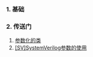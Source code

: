 ### 1. 基础
### 2. 传送门
1. [参数化的类]([参数化的类](https://blog.csdn.net/weixin_40634003/article/details/121842749?spm=1001.2101.3001.6650.1&utm_medium=distribute.pc_relevant.none-task-blog-2%7Edefault%7ECTRLIST%7ERate-1-121842749-blog-121783996.235%5Ev38%5Epc_relevant_yljh&depth_1-utm_source=distribute.pc_relevant.none-task-blog-2%7Edefault%7ECTRLIST%7ERate-1-121842749-blog-121783996.235%5Ev38%5Epc_relevant_yljh&utm_relevant_index=2)https://blog.csdn.net/weixin_40634003/article/details/121842749?spm=1001.2101.3001.6650.1&utm_medium=distribute.pc_relevant.none-task-blog-2%7Edefault%7ECTRLIST%7ERate-1-121842749-blog-121783996.235%5Ev38%5Epc_relevant_yljh&depth_1-utm_source=distribute.pc_relevant.none-task-blog-2%7Edefault%7ECTRLIST%7ERate-1-121842749-blog-121783996.235%5Ev38%5Epc_relevant_yljh&utm_relevant_index=2)
2. [[SV]SystemVerilog参数的使用](https://blog.csdn.net/gsjthxy/article/details/105309754)
